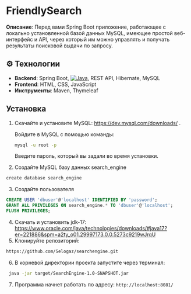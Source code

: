 # FriendlySearch
**Описание**: Перед вами Spring Boot приложение, работающее с локально установленной базой данных MySQL, имеющее простой веб-интерфейс и API, через который им можно управлять и получать результаты поисковой выдачи по запросу.

## ⚙️ Технологии
- **Backend**: Spring Boot, [![Java](https://img.shields.io/badge/Java-17-red)](https://openjdk.org/), REST API, Hibernate, MySQL
- **Frontend**: HTML, CSS, JavaScript
- **Инструменты**: Maven, Thymeleaf

## Установка
1. Скачайте и установите MySQL: https://dev.mysql.com/downloads/ .
    
    Войдите в MySQL с помощью команды:
    ```bash
    mysql -u root -p
    ```
    Введите пароль, который вы задали во время установки.

2. Создайте MySQL базу данных search_engine
```bash
create database search_engine
```
3. Создайте пользователя
```sql
CREATE USER 'dbuser'@'localhost' IDENTIFIED BY 'password';
GRANT ALL PRIVILEGES ON search_engine.* TO 'dbuser'@'localhost';
FLUSH PRIVILEGES;
```

4. Скачать и установить jdk-17: https://www.oracle.com/java/technologies/downloads/#java17?er=221886&spm=a2ty_o01.29997173.0.0.5273c9219wJrqU
5. Клонируйте репозиторий:
```bash
https://github.com/Selogaz/searchengine.git
```

6. В корневой директории проекта запустите через терминал:
```bash
 java -jar target/SearchEngine-1.0-SNAPSHOT.jar  
```
7. Программа начнет работать по адресу: `http://localhost:8081/`


